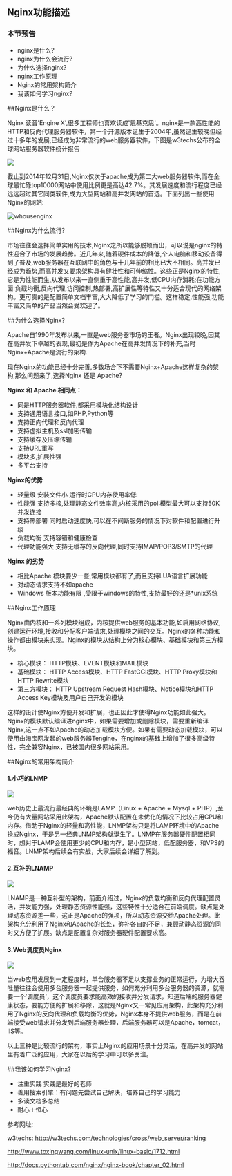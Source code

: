 Nginx功能描述 
---


### 本节预告

- nginx是什么?
- nginx为什么会流行?
- 为什么选择nginx?
- nginx工作原理
- Nginx的常用架构简介
- 我该如何学习nginx?


##Nginx是什么？

Nginx 读音'Engine X',很多工程师也喜欢读成'恩基克思'。nginx是一款高性能的HTTP和反向代理服务器软件，第一个开源版本诞生于2004年,虽然诞生较晚但经过十多年的发展,已经成为非常流行的web服务器软件，下图是w3techs公布的全球网站服务器软件统计报告

![](https://dn-anything-about-doc.qbox.me/nginx/webserver.png)

截止到2014年12月31日,Nginx仅次于apache成为第二大web服务器软件,而在全球最忙碌top10000网站中使用比例更是高达42.7%。其发展速度和流行程度已经远远超过其它同类软件,成为大型网站和高并发网站的首选。下面列出一些使用Nginx的网站:

![whousenginx](https://dn-anything-about-doc.qbox.me/nginx/whousenginx.png)


##Nginx为什么流行?

市场往往会选择简单实用的技术,Nginx之所以能够脱颖而出，可以说是nginx的特性迎合了市场的发展趋势。近几年来,随着硬件成本的降低,个人电脑和移动设备得到了普及,web服务器在互联网中的角色与十几年前的相比已大不相同。高并发已经成为趋势,而高并发又要求架构具有健壮性和可伸缩性。这些正是Nginx的特性,它是为性能而生,从发布以来一直侧重于高性能,高并发,低CPU内存消耗;在功能方面:负载均衡,反向代理,访问控制,热部署,高扩展性等特性又十分适合现代的网络架构。更可贵的是配置简单文档丰富,大大降低了学习的门槛。这样稳定,性能强,功能丰富又简单的产品当然会受欢迎了。


##为什么选择Nginx?

Apache自1990年发布以来,一直是web服务器市场的王者。Nginx出现较晚,因其在高并发下卓越的表现,最初是作为Apache在高并发情况下的补充,当时Nginx+Apache是流行的架构.


现在Nginx的功能已经十分完善,多数场合下不需要Nginx+Apache这样复杂的架构,那么问题来了,选择Nginx 还是 Apache?



**Nginx 和 Apache 相同点：**

- 同是HTTP服务器软件,都采用模块化结构设计
- 支持通用语言接口,如PHP,Python等
- 支持正向代理和反向代理
- 支持虚拟主机及ssl加密传输 
- 支持缓存及压缩传输
- 支持URL重写
- 模块多,扩展性强
- 多平台支持

**Nginx的优势**

- 轻量级  安装文件小 运行时CPU内存使用率低
- 性能强 支持多核,处理静态文件效率高,内核采用的poll模型最大可以支持50K并发连接
- 支持热部署  同时启动速度快,可以在不间断服务的情况下对软件和配置进行升级
- 负载均衡 支持容错和健康检查
- 代理功能强大 支持无缓存的反向代理,同时支持IMAP/POP3/SMTP的代理

**Nginx 的劣势**

- 相比Apache 模块要少一些,常用模块都有了,而且支持LUA语言扩展功能
- 对动态请求支持不如apache
- Windows 版本功能有限 ,受限于windows的特性,支持最好的还是*unix系统


##Nginx工作原理

Nginx由内核和一系列模块组成，内核提供web服务的基本功能,如启用网络协议,创建运行环境,接收和分配客户端请求,处理模块之间的交互。Nginx的各种功能和操作都由模块来实现。Nginx的模块从结构上分为核心模块、基础模块和第三方模块。

- 核心模块： HTTP模块、EVENT模块和MAIL模块
- 基础模块： HTTP Access模块、HTTP FastCGI模块、HTTP Proxy模块和HTTP Rewrite模块
- 第三方模块： HTTP Upstream Request Hash模块、Notice模块和HTTP Access Key模块及用户自己开发的模块

这样的设计使Nginx方便开发和扩展，也正因此才使得Nginx功能如此强大。Nginx的模块默认编译进nginx中，如果需要增加或删除模块，需要重新编译Nginx,这一点不如Apache的动态加载模块方便。如果有需要动态加载模块，可以使用由淘宝网发起的web服务器Tengine，在nginx的基础上增加了很多高级特性，完全兼容Nginx，已被国内很多网站采用。


##Nginx的常用架构简介

#### 1.小巧的LNMP

![](https://dn-anything-about-doc.qbox.me/nginx/LNMP.jpg)

web历史上最流行最经典的环境是LAMP（Linux + Apache + Mysql + PHP）,至今仍有大量网站采用此架构，Apache默认配置在未优化的情况下比较占用CPU和内存。借助于Nginx的轻量和高性能，LNMP架构只是将LAMP环境中的Apache换成Nginx，于是另一经典LNMP架构就诞生了。LNMP在服务器硬件配置相同时，想对于LAMP会使用更少的CPU和内存，是小型网站，低配服务器，和VPS的福音。LNMP架构后续会有实战，大家后续会详细了解到。

#### 2.互补的LNAMP

![](https://dn-anything-about-doc.qbox.me/nginx/lnamp.png)

LNAMP是一种互补型的架构，前面介绍过，Nginx的负载均衡和反向代理配置灵活，并发能力强，处理静态资源性能强，这些特性十分适合在前端调度。缺点是处理动态资源差一些，这正是Apache的强项，所以动态资源交给Apache处理。此架构充分利用了Nginx和Apache的长处，弥补各自的不足，兼顾动静态资源的同时又方便了扩展。缺点是配置复杂对服务器硬件配置要求高。

#### 3.Web调度员Nginx

![](https://dn-anything-about-doc.qbox.me/nginx/nginxloadbancer.png)

当web应用发展到一定程度时，单台服务器不足以支撑业务的正常运行，为增大吞吐量往往会使用多台服务器一起提供服务，如何充分利用多台服务器的资源，就需要一个’调度员‘，这个调度员要求能高效的接收并分发请求，知道后端的服务器健康状态，要能方便的扩展和移除，这就是Nginx又一常见应用架构，此架构充分利用了Nginx的反向代理和负载均衡的优势，Nginx本身不提供web服务，而是在前端接受web请求并分发到后端服务器处理，后端服务器可以是Apache，tomcat，IIS等。

以上三种是比较流行的架构，事实上Nginx的应用场景十分灵活，在高并发的网站里有着广泛的应用，大家在以后的学习中可以多关注。

##我该如何学习Nginx?


- 注重实践  实践是最好的老师
- 善用搜索引擎：有问题先尝试自己解决，培养自己的学习能力
- 多读文档多总结
- 耐心＋恒心



参考网址:

w3techs: http://w3techs.com/technologies/cross/web_server/ranking

http://www.toxingwang.com/linux-unix/linux-basic/1712.html

http://docs.pythontab.com/nginx/nginx-book/chapter_02.html

